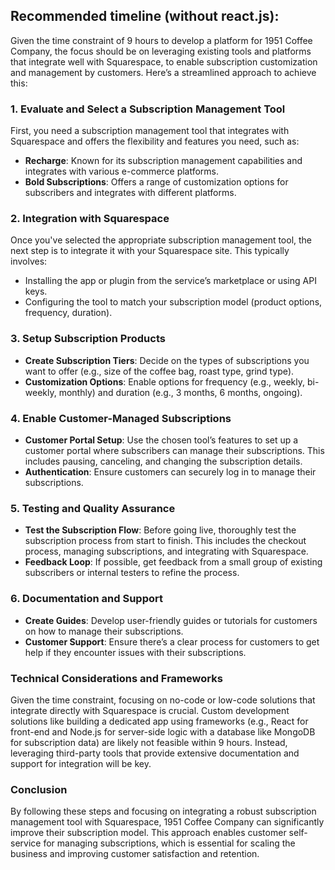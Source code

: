 ## Recommended timeline (without react.js):

Given the time constraint of 9 hours to develop a platform for 1951 Coffee Company, the focus should be on leveraging existing tools and platforms that integrate well with Squarespace, to enable subscription customization and management by customers. Here’s a streamlined approach to achieve this:

### 1. Evaluate and Select a Subscription Management Tool

First, you need a subscription management tool that integrates with Squarespace and offers the flexibility and features you need, such as:
- **Recharge**: Known for its subscription management capabilities and integrates with various e-commerce platforms.
- **Bold Subscriptions**: Offers a range of customization options for subscribers and integrates with different platforms.

### 2. Integration with Squarespace

Once you've selected the appropriate subscription management tool, the next step is to integrate it with your Squarespace site. This typically involves:
- Installing the app or plugin from the service’s marketplace or using API keys.
- Configuring the tool to match your subscription model (product options, frequency, duration).

### 3. Setup Subscription Products

- **Create Subscription Tiers**: Decide on the types of subscriptions you want to offer (e.g., size of the coffee bag, roast type, grind type).
- **Customization Options**: Enable options for frequency (e.g., weekly, bi-weekly, monthly) and duration (e.g., 3 months, 6 months, ongoing).

### 4. Enable Customer-Managed Subscriptions

- **Customer Portal Setup**: Use the chosen tool’s features to set up a customer portal where subscribers can manage their subscriptions. This includes pausing, canceling, and changing the subscription details.
- **Authentication**: Ensure customers can securely log in to manage their subscriptions.

### 5. Testing and Quality Assurance

- **Test the Subscription Flow**: Before going live, thoroughly test the subscription process from start to finish. This includes the checkout process, managing subscriptions, and integrating with Squarespace.
- **Feedback Loop**: If possible, get feedback from a small group of existing subscribers or internal testers to refine the process.

### 6. Documentation and Support

- **Create Guides**: Develop user-friendly guides or tutorials for customers on how to manage their subscriptions.
- **Customer Support**: Ensure there’s a clear process for customers to get help if they encounter issues with their subscriptions.

### Technical Considerations and Frameworks

Given the time constraint, focusing on no-code or low-code solutions that integrate directly with Squarespace is crucial. Custom development solutions like building a dedicated app using frameworks (e.g., React for front-end and Node.js for server-side logic with a database like MongoDB for subscription data) are likely not feasible within 9 hours. Instead, leveraging third-party tools that provide extensive documentation and support for integration will be key.

### Conclusion

By following these steps and focusing on integrating a robust subscription management tool with Squarespace, 1951 Coffee Company can significantly improve their subscription model. This approach enables customer self-service for managing subscriptions, which is essential for scaling the business and improving customer satisfaction and retention.
